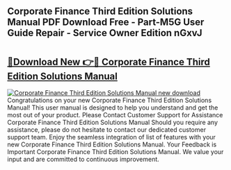 ## Corporate Finance Third Edition Solutions Manual PDF Download Free - Part-M5G User Guide Repair - Service Owner Edition nGxvJ

# <h2><a href="http://bc4873.oget.top/?id=Corporate+Finance+Third+Edition+Solutions+Manual">🔗Download New 👉🔴 Corporate Finance Third Edition Solutions Manual</a></h2>

[![Corporate Finance Third Edition Solutions Manual new download](https://i.imgur.com/5g1atiW.png)](http://bc4873.oget.top/?id=Corporate+Finance+Third+Edition+Solutions+Manual)
Congratulations on your new Corporate Finance Third Edition Solutions Manual! This user manual is designed to help you understand and get the most out of your product. Please Contact Customer Support for Assistance Corporate Finance Third Edition Solutions Manual Should you require any assistance, please do not hesitate to contact our dedicated customer support team. Enjoy the seamless integration of list of features with your new Corporate Finance Third Edition Solutions Manual. Your Feedback is Important Corporate Finance Third Edition Solutions Manual. We value your input and are committed to continuous improvement.
